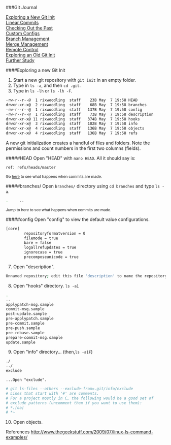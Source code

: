 ###Git Journal

[Exploring a New Git Init](https://github.com/rixwoodling/raspberry-pi/blob/master/test.md#head)  
[Linear Commits](https://github.com/rixwoodling/raspberry-pi/blob/master/test.md#head)  
[Checking Out the Past](https://github.com/rixwoodling/raspberry-pi/blob/master/test.md#head)  
[Custom Configs](https://github.com/rixwoodling/raspberry-pi/blob/master/test.md#head)  
[Branch Management](https://github.com/rixwoodling/raspberry-pi/blob/master/test.md#head)  
[Merge Management](https://github.com/rixwoodling/raspberry-pi/blob/master/test.md#head)  
[Remote Control](https://github.com/rixwoodling/raspberry-pi/blob/master/test.md#head)  
[Exploring an Old Git Init](https://github.com/rixwoodling/raspberry-pi/blob/master/test.md#head)  
[Further Study](https://github.com/rixwoodling/raspberry-pi/blob/master/test.md#head)  

####Exploring a new Git Init 

1. Start a new git repository with ```git init``` in an empty folder.
2. Type in ```ls -a```, and then ```cd .git```. 
3. Type in ```ls -lh``` or ```ls -lh -F```.
```bash
-rw-r--r--@  1 rixwoodling  staff    23B May  7 19:58 HEAD
drwxr-xr-x@  2 rixwoodling  staff    68B May  7 19:58 branches
-rw-r--r--@  1 rixwoodling  staff   137B May  7 19:58 config
-rw-r--r--@  1 rixwoodling  staff    73B May  7 19:58 description
drwxr-xr-x@ 11 rixwoodling  staff   374B May  7 19:58 hooks
drwxr-xr-x@  3 rixwoodling  staff   102B May  7 19:58 info
drwxr-xr-x@  4 rixwoodling  staff   136B May  7 19:58 objects
drwxr-xr-x@  4 rixwoodling  staff   136B May  7 19:58 refs
```
A new git initialization creates a handful of files and folders. Note the permissions and count numbers in the first two columns (fields). 

#####HEAD
Open "HEAD" with ```nano HEAD```. All it should say is:
```bash
ref: refs/heads/master
```
<sup>Go [here](https://github.com/rixwoodling/raspberry-pi/blob/master/test.md#head) to see what happens when commits are made.</sup>

#####branches/
Open ```branches/``` directory using ```cd branches``` and type ```ls -a```. 
```bash
.     ..
```
<sup>Jump to here to see what happens when commits are made.</sup>

#####config
Open "config" to view the default value configurations.
```bash
[core]
        repositoryformatversion = 0
        filemode = true
        bare = false
        logallrefupdates = true
        ignorecase = true
        precomposeunicode = true
```
7. Open "description".
```bash
Unnamed repository; edit this file 'description' to name the repository.
```
8. Open "hooks" directory. ```ls -a1```
```bash
.
..
applypatch-msg.sample
commit-msg.sample
post-update.sample
pre-applypatch.sample
pre-commit.sample
pre-push.sample
pre-rebase.sample
prepare-commit-msg.sample
update.sample
```
9. Open "info" directory... (then,```ls -a1F```)
```bash
./    
../    
exclude
```
    ...Open "exclude".
```bash
# git ls-files --others --exclude-from=.git/info/exclude
# Lines that start with '#' are comments.
# For a project mostly in C, the following would be a good set of
# exclude patterns (uncomment them if you want to use them):
# *.[oa]
# *~
```
10. Open objects.

References
http://www.thegeekstuff.com/2009/07/linux-ls-command-examples/
